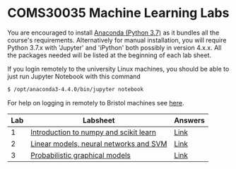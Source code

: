 # COMS30035 Machine Learning Labs

You are encouraged to install [Anaconda (Python 3.7)](https://www.anaconda.com/products/individual) as it bundles all the course's requirements.
Alternatively for manual installation, you will require Python 3.7.x with 'Jupyter' and 'iPython' both possibly in version 4.x.x. All the packages needed will be listed at the beginning of each lab sheet.

If you login remotely to the university Linux machines, you should be able to just run Jupyter Notebook with this command
```sh
$ /opt/anaconda3-4.4.0/bin/jupyter notebook
```

For help on logging in remotely to Bristol machines see [here](https://uob.sharepoint.com/sites/itservices/SitePages/teaching-remote-access.aspx).

| Lab | Labsheet | Answers |
|-----|----------|---------|
| 1   | [Introduction to numpy and scikit learn](lab1/lab1-intro_to_numpy_scikitlearn.ipynb) | [Link](lab1/lab1-intro_to_numpy_scikitlearn_answers.ipynb) |
| 2   | [Linear models, neural networks and SVM](lab2/lab2-linear_models_neural_nets_SVM.ipynb) | [Link](lab2/lab2-linear_models_neural_nets_SVM_answers.ipynb) |
| 3   | [Probabilistic graphical models](lab3/lab3-Bayesian_Networks_MCMC_PyMC3.ipynb) | [Link](lab3/lab3-Bayesian_Networks_MCMC_PyMC3_answers.ipynb) |
